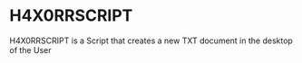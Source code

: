 # H4X0RRSCRIPT
H4X0RRSCRIPT is a Script that creates a new TXT document in the desktop of the User 
